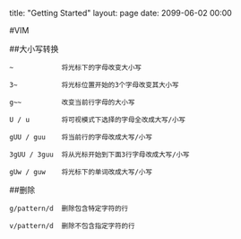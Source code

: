 title: "Getting Started"
layout: page
date: 2099-06-02 00:00

#VIM

##大小写转换
```
~            将光标下的字母改变大小写

3~           将光标位置开始的3个字母改变其大小写

g~~          改变当前行字母的大小写

U / u        将可视模式下选择的字母全改成大写/小写

gUU / guu    将当前行的字母改成大写/小写

3gUU / 3guu  将从光标开始到下面3行字母改成大写/小写

gUw / guw    将光标下的单词改成大写/小写

```

##删除
```
g/pattern/d  删除包含特定字符的行

v/pattern/d  删除不包含指定字符的行
```